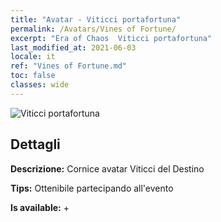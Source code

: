 ```yaml
---
title: "Avatar - Viticci portafortuna"
permalink: /Avatars/Vines of Fortune/
excerpt: "Era of Chaos  Viticci portafortuna"
last_modified_at: 2021-06-03
locale: it
ref: "Vines of Fortune.md"
toc: false
classes: wide
---
```

 ![Viticci portafortuna](/images/a/avatarFrame_92.png)

## Dettagli

 **Descrizione:** Cornice avatar Viticci del Destino 

 **Tips:** Ottenibile partecipando all'evento 

 **Is available:**  + 

